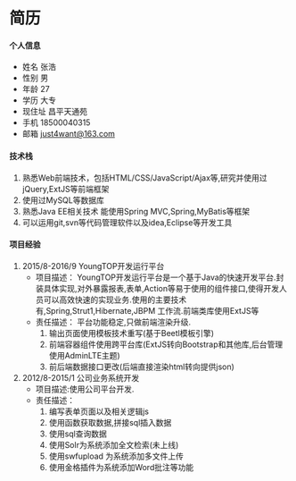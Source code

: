# 简历


#### 个人信息
 * 姓名  张浩
 * 性别 男
 * 年龄 27
 * 学历 大专
 * 现住址 昌平天通苑
 * 手机 18500040315
 * 邮箱 just4want@163.com
#### 技术栈
1. 熟悉Web前端技术，包括HTML/CSS/JavaScript/Ajax等,研究并使用过jQuery,ExtJS等前端框架
2. 使用过MySQL等数据库
3. 熟悉Java EE相关技术 能使用Spring MVC,Spring,MyBatis等框架
4. 可以运用git,svn等代码管理软件以及idea,Eclipse等开发工具
#### 项目经验
1. 2015/8-2016/9 YoungTOP开发运行平台
	* 项目描述：
	YoungTOP开发运行平台是一个基于Java的快速开发平台.封装具体实现,对外暴露报表,表单,Action等易于使用的组件接口,使得开发人员可以高效快速的实现业务.使用的主要技术有,Spring,Strut1,Hibernate,JBPM 工作流.前端类库使用ExtJS等
	* 责任描述：
	    平台功能稳定,只做前端渲染升级.
	    1. 输出页面使用模板技术重写(基于Beetl模板引擎)
	    2. 前端容器组件使用跨平台库(ExtJS转向Bootstrap和其他库,后台管理使用AdminLTE主题)
	    3. 前后端数据接口更改(后端直接渲染html转向提供json)
2. 2012/8-2015/1 公司业务系统开发
	* 项目描述:使用公司平台开发.
	* 责任描述：
	    1. 编写表单页面以及相关逻辑js
	    2. 使用函数获取数据,拼接sql插入数据
	    3. 使用sql查询数据
	    4. 使用Solr为系统添加全文检索(未上线)
	    5. 使用swfupload 为系统添加多文件上传
	    6. 使用金格插件为系统添加Word批注等功能
